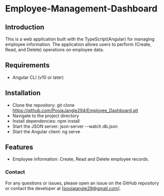 # Employee-Management-Dashboard

## Introduction
This is a web application built with the TypeScript(Angular) for managing employee information. The application allows users to perform (Create, Read, and Delete) operations on employee data.

## Requirements
- Angular CLI (v10 or later)

## Installation
- Clone the repository: git clone https://github.com/PoojaJangle294/Employee_Dashboard.git
- Navigate to the project directory
- Install dependencies: npm install
- Start the JSON server: json-server --watch db.json
- Start the Angular client: ng serve

## Features
- Employee information: Create, Read and Delete employee records.

### Contact
For any questions or issues, please open an issue on the GitHub repository or contact the developer at [poojajangle29@gmail.com].
